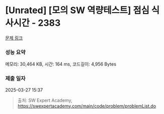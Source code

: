 # [Unrated] [모의 SW 역량테스트] 점심 식사시간 - 2383 

[문제 링크](https://swexpertacademy.com/main/code/problem/problemDetail.do?contestProbId=AV5-BEE6AK0DFAVl) 

### 성능 요약

메모리: 30,464 KB, 시간: 164 ms, 코드길이: 4,956 Bytes

### 제출 일자

2025-03-27 15:37



> 출처: SW Expert Academy, https://swexpertacademy.com/main/code/problem/problemList.do